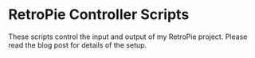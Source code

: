 # RetroPie Controller Scripts

These scripts control the input and output of my RetroPie project. Please
read the blog post for details of the setup.
